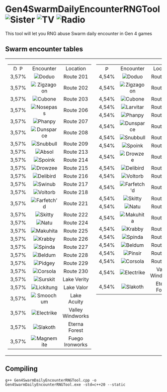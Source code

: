 # Gen4SwarmDailyEncounterRNGTool <img src="https://github.com/user-attachments/assets/534d8380-f6b5-4024-8401-fe86b29bf252" title="Sister"> <img src="https://github.com/user-attachments/assets/14560d58-97d2-4642-9d92-920aa6eb204b" title="TV"> <img src="https://github.com/user-attachments/assets/bc7df9b8-a49c-4215-bbe8-287725997c85" title="Radio">
This tool will let you RNG abuse Swarm daily encounter in Gen 4 games

## Swarm encounter tables
<table>
  <tr>
    <td valign="top">
      <table>
        <tr align="center">
          <td><img src="https://github.com/Real96/DPPtHoneyTreeRNGTool/assets/20956021/cae6e50d-5d3b-4beb-bdea-c3bdfae8940a" title="D" width="15">
            <img src="https://github.com/Real96/DPPtHoneyTreeRNGTool/assets/20956021/bbe51f0e-417c-4359-b1c6-3e2e36a4798a" title="P" width="15">
          </td>
          <td>Encounter</td>
          <td>Location</td>
        </tr>
        <tr align="center">
          <td>3,57%</td>
          <td><img src="https://github.com/PokeAPI/sprites/blob/master/sprites/pokemon/versions/generation-viii/icons/84.png" title="Doduo"></td>
          <td>Route 201</td>
        </tr>
        <tr align="center">
          <td>3,57%</td>
          <td><img src="https://github.com/PokeAPI/sprites/blob/master/sprites/pokemon/versions/generation-viii/icons/263.png" title="Zigzagoon"></td>
          <td>Route 202</td>
        </tr>
        <tr align="center">
          <td>3,57%</td>
          <td><img src="https://github.com/PokeAPI/sprites/blob/master/sprites/pokemon/versions/generation-viii/icons/104.png" title="Cubone"></td>
          <td>Route 203</td>
        </tr>
        <tr align="center">
          <td>3,57%</td>
          <td><img src="https://github.com/PokeAPI/sprites/blob/master/sprites/pokemon/versions/generation-viii/icons/299.png" title="Nosepass"></td>
          <td>Route 206</td>
        </tr>
        <tr align="center">
          <td>3,57%</td>
          <td><img src="https://github.com/PokeAPI/sprites/blob/master/sprites/pokemon/versions/generation-viii/icons/231.png" title="Phanpy"></td>
          <td>Route 207</td>
        </tr>
        <tr align="center">
          <td>3,57%</td>
          <td><img src="https://github.com/PokeAPI/sprites/blob/master/sprites/pokemon/versions/generation-viii/icons/206.png" title="Dunsparce"></td>
          <td>Route 208</td>
        </tr>
        <tr align="center">
          <td>3,57%</td>
          <td><img src="https://github.com/PokeAPI/sprites/blob/master/sprites/pokemon/versions/generation-viii/icons/209.png" title="Snubbull"></td>
          <td>Route 209</td>
        </tr>
        <tr align="center">
          <td>3,57%</td>
          <td><img src="https://github.com/PokeAPI/sprites/blob/master/sprites/pokemon/versions/generation-viii/icons/359.png" title="Absol"></td>
          <td>Route 213</td>
        </tr>
        <tr align="center">
          <td>3,57%</td>
          <td><img src="https://github.com/PokeAPI/sprites/blob/master/sprites/pokemon/versions/generation-viii/icons/325.png" title="Spoink"></td>
          <td>Route 214</td>
        </tr>
        <tr align="center">
          <td>3,57%</td>
          <td><img src="https://github.com/PokeAPI/sprites/blob/master/sprites/pokemon/versions/generation-viii/icons/96.png" title="Drowzee"></td>
          <td>Route 215</td>
        </tr>
        <tr align="center">
          <td>3,57%</td>
          <td><img src="https://github.com/PokeAPI/sprites/blob/master/sprites/pokemon/versions/generation-viii/icons/225.png" title="Delibird"></td>
          <td>Route 216</td>
        </tr>
        <tr align="center">
          <td>3,57%</td>
          <td><img src="https://github.com/PokeAPI/sprites/blob/master/sprites/pokemon/versions/generation-viii/icons/220.png" title="Swinub"></td>
          <td>Route 217</td>
        </tr>
        <tr align="center">
          <td>3,57%</td>
          <td><img src="https://github.com/PokeAPI/sprites/blob/master/sprites/pokemon/versions/generation-viii/icons/100.png" title="Voltorb"></td>
          <td>Route 218</td>
        </tr>
        <tr align="center">
          <td>3,57%</td>
          <td><img src="https://github.com/PokeAPI/sprites/blob/master/sprites/pokemon/versions/generation-viii/icons/83.png" title="Farfetch'd"></td>
          <td>Route 221</td>
        </tr>
        <tr align="center">
          <td>3,57%</td>
          <td><img src="https://github.com/PokeAPI/sprites/blob/master/sprites/pokemon/versions/generation-viii/icons/300.png" title="Skitty"></td>
          <td>Route 222</td>
        </tr>
        <tr align="center">
          <td>3,57%</td>
          <td><img src="https://github.com/PokeAPI/sprites/blob/master/sprites/pokemon/versions/generation-viii/icons/177.png" title="Natu"></td>
          <td>Route 224</td>
        </tr>
        <tr align="center">
          <td>3,57%</td>
          <td><img src="https://github.com/PokeAPI/sprites/blob/master/sprites/pokemon/versions/generation-viii/icons/296.png" title="Makuhita"></td>
          <td>Route 225</td>
        </tr>
        <tr align="center">
          <td>3,57%</td>
          <td><img src="https://github.com/PokeAPI/sprites/blob/master/sprites/pokemon/versions/generation-viii/icons/98.png" title="Krabby"></td>
          <td>Route 226</td>
        </tr>
        <tr align="center">
          <td>3,57%</td>
          <td><img src="https://github.com/PokeAPI/sprites/blob/master/sprites/pokemon/versions/generation-viii/icons/327.png" title="Spinda"></td>
          <td>Route 227</td>
        </tr>
        <tr align="center">
          <td>3,57%</td>
          <td><img src="https://github.com/PokeAPI/sprites/blob/master/sprites/pokemon/versions/generation-viii/icons/374.png" title="Beldum"></td>
          <td>Route 228</td>
        </tr>
        <tr align="center">
          <td>3,57%</td>
          <td><img src="https://github.com/PokeAPI/sprites/blob/master/sprites/pokemon/versions/generation-viii/icons/16.png" title="Pidgey"></td>
          <td>Route 229</td>
        </tr>
        <tr align="center">
          <td>3,57%</td>
          <td><img src="https://github.com/PokeAPI/sprites/blob/master/sprites/pokemon/versions/generation-viii/icons/222.png" title="Corsola"></td>
          <td>Route 230</td>
        </tr>
        <tr align="center">
          <td>3,57%</td>
          <td><img src="https://github.com/PokeAPI/sprites/blob/master/sprites/pokemon/versions/generation-viii/icons/283.png" title="Surskit"></td>
          <td>Lake Verity</td>
        </tr>
        <tr align="center">
          <td>3,57%</td>
          <td><img src="https://github.com/PokeAPI/sprites/blob/master/sprites/pokemon/versions/generation-viii/icons/108.png" title="Lickitung"></td>
          <td>Lake Valor</td>
        </tr>
        <tr align="center">
          <td>3,57%</td>
          <td><img src="https://github.com/PokeAPI/sprites/blob/master/sprites/pokemon/versions/generation-viii/icons/238.png" title="Smoochum"></td>
          <td>Lake Acuity</td>
        </tr>
        <tr align="center">
          <td>3,57%</td>
          <td><img src="https://github.com/PokeAPI/sprites/blob/master/sprites/pokemon/versions/generation-viii/icons/309.png" title="Electrike"></td>
          <td>Valley Windworks</td>
        </tr>
        <tr align="center">
          <td>3,57%</td>
          <td><img src="https://github.com/PokeAPI/sprites/blob/master/sprites/pokemon/versions/generation-viii/icons/287.png" title="Slakoth"></td>
          <td>Eterna Forest</td>
        </tr>
        <tr align="center">
          <td>3,57%</td>
          <td><img src="https://github.com/PokeAPI/sprites/blob/master/sprites/pokemon/versions/generation-viii/icons/81.png" title="Magnemite"></td>
          <td>Fuego Ironworks</td>
        </tr>
      </table>
    </td>
    <td valign="top">
      <table>
        <tr align="center">
          <td><img src="https://github.com/Real96/DPPtHoneyTreeRNGTool/assets/20956021/a5509f23-652f-4433-90f8-d97b7881802b" title="Pt" width="15"></td>
          <td>Encounter</td>
          <td>Location</td>
        </tr>
        <tr align="center">
          <td>4,54%</td>
          <td><img src="https://github.com/PokeAPI/sprites/blob/master/sprites/pokemon/versions/generation-viii/icons/84.png" title="Doduo"></td>
          <td>Route 201</td>
        </tr>
        <tr align="center">
          <td>4,54%</td>
          <td><img src="https://github.com/PokeAPI/sprites/blob/master/sprites/pokemon/versions/generation-viii/icons/263.png" title="Zigzagoon"></td>
          <td>Route 202</td>
        </tr>
        <tr align="center">
          <td>4,54%</td>
          <td><img src="https://github.com/PokeAPI/sprites/blob/master/sprites/pokemon/versions/generation-viii/icons/104.png" title="Cubone"></td>
          <td>Route 203</td>
        </tr>
        <tr align="center">
          <td>4,54%</td>
          <td><img src="https://github.com/PokeAPI/sprites/blob/master/sprites/pokemon/versions/generation-viii/icons/246.png" title="Larvitar"></td>
          <td>Route 206</td>
        </tr>
        <tr align="center">
          <td>4,54%</td>
          <td><img src="https://github.com/PokeAPI/sprites/blob/master/sprites/pokemon/versions/generation-viii/icons/231.png" title="Phanpy"></td>
          <td>Route 207</td>
        </tr>
        <tr align="center">
          <td>4,54%</td>
          <td><img src="https://github.com/PokeAPI/sprites/blob/master/sprites/pokemon/versions/generation-viii/icons/206.png" title="Dunsparce"></td>
          <td>Route 208</td>
        </tr>
        <tr align="center">
          <td>4,54%</td>
          <td><img src="https://github.com/PokeAPI/sprites/blob/master/sprites/pokemon/versions/generation-viii/icons/209.png" title="Snubbull"></td>
          <td>Route 209</td>
        </tr>
        <tr align="center">
          <td>4,54%</td>
          <td><img src="https://github.com/PokeAPI/sprites/blob/master/sprites/pokemon/versions/generation-viii/icons/325.png" title="Spoink"></td>
          <td>Route 214</td>
        </tr>
        <tr align="center">
          <td>4,54%</td>
          <td><img src="https://github.com/PokeAPI/sprites/blob/master/sprites/pokemon/versions/generation-viii/icons/96.png" title="Drowzee"></td>
          <td>Route 215</td>
        </tr>
        <tr align="center">
          <td>4,54%</td>
          <td><img src="https://github.com/PokeAPI/sprites/blob/master/sprites/pokemon/versions/generation-viii/icons/225.png" title="Delibird"></td>
          <td>Route 217</td>
        </tr>
        <tr align="center">
          <td>4,54%</td>
          <td><img src="https://github.com/PokeAPI/sprites/blob/master/sprites/pokemon/versions/generation-viii/icons/100.png" title="Voltorb"></td>
          <td>Route 218</td>
        </tr>
        <tr align="center">
          <td>4,54%</td>
          <td><img src="https://github.com/PokeAPI/sprites/blob/master/sprites/pokemon/versions/generation-viii/icons/83.png" title="Farfetch'd"></td>
          <td>Route 221</td>
        </tr>
        <tr align="center">
          <td>4,54%</td>
          <td><img src="https://github.com/PokeAPI/sprites/blob/master/sprites/pokemon/versions/generation-viii/icons/300.png" title="Skitty"></td>
          <td>Route 222</td>
        </tr>
        <tr align="center">
          <td>4,54%</td>
          <td><img src="https://github.com/PokeAPI/sprites/blob/master/sprites/pokemon/versions/generation-viii/icons/177.png" title="Natu"></td>
          <td>Route 224</td>
        </tr>
        <tr align="center">
          <td>4,54%</td>
          <td><img src="https://github.com/PokeAPI/sprites/blob/master/sprites/pokemon/versions/generation-viii/icons/296.png" title="Makuhita"></td>
          <td>Route 225</td>
        </tr>
        <tr align="center">
          <td>4,54%</td>
          <td><img src="https://github.com/PokeAPI/sprites/blob/master/sprites/pokemon/versions/generation-viii/icons/98.png" title="Krabby"></td>
          <td>Route 226</td>
        </tr>
        <tr align="center">
          <td>4,54%</td>
          <td><img src="https://github.com/PokeAPI/sprites/blob/master/sprites/pokemon/versions/generation-viii/icons/327.png" title="Spinda"></td>
          <td>Route 227</td>
        </tr>
        <tr align="center">
          <td>4,54%</td>
          <td><img src="https://github.com/PokeAPI/sprites/blob/master/sprites/pokemon/versions/generation-viii/icons/374.png" title="Beldum"></td>
          <td>Route 228</td>
        </tr>
        <tr align="center">
          <td>4,54%</td>
          <td><img src="https://github.com/PokeAPI/sprites/blob/master/sprites/pokemon/versions/generation-viii/icons/127.png" title="Pinsir"></td>
          <td>Route 229</td>
        </tr>
        <tr align="center">
          <td>4,54%</td>
          <td><img src="https://github.com/PokeAPI/sprites/blob/master/sprites/pokemon/versions/generation-viii/icons/222.png" title="Corsola"></td>
          <td>Route 230</td>
        </tr>
        <tr align="center">
          <td>4,54%</td>
          <td><img src="https://github.com/PokeAPI/sprites/blob/master/sprites/pokemon/versions/generation-viii/icons/309.png" title="Electrike"></td>
          <td>Valley Windworks</td>
        </tr>
        <tr align="center">
          <td>4,54%</td>
          <td><img src="https://github.com/PokeAPI/sprites/blob/master/sprites/pokemon/versions/generation-viii/icons/287.png" title="Slakoth"></td>
          <td>Eterna Forest</td>
        </tr>
      </table>
    </td>
    <td valign="top">
      <table>
        <tr align="center">
          <td>
            <img src="https://github.com/Real96/HGSSRockSmashItemsRNGTool/assets/20956021/73eef51d-77e2-454e-a8ee-db7f962f74fb" title="HG" width="15">
            <img src="https://github.com/Real96/HGSSRockSmashItemsRNGTool/assets/20956021/5dc9d411-cc38-494e-b8d6-fdca647424d5" title="SS" width="15">
          </td>
          <td colspan="2">Encounter</td>
          <td>Location</td>
        </tr>
        <tr align="center">
          <td>5%</td>
          <td colspan="2"><img src="https://github.com/PokeAPI/sprites/blob/master/sprites/pokemon/versions/generation-viii/icons/261.png" title="Poochyena"></td>
          <td>Route 1</td>
        </tr>
        <tr align="center">
          <td rowspan="2">5%</td>
          <td>
            <img src="https://github.com/Real96/HGSSRockSmashItemsRNGTool/assets/20956021/73eef51d-77e2-454e-a8ee-db7f962f74fb" title="HG" width="15">
          </td>
          <td>
            <img src="https://github.com/Real96/HGSSRockSmashItemsRNGTool/assets/20956021/5dc9d411-cc38-494e-b8d6-fdca647424d5" title="SS" width="15">
          </td>
          <td rowspan="2">Route 3</td>
        </tr>
        <tr align="center">
          <td><img src="https://github.com/PokeAPI/sprites/blob/master/sprites/pokemon/versions/generation-viii/icons/343.png" title="Baltoy"></td>
          <td><img src="https://github.com/PokeAPI/sprites/blob/master/sprites/pokemon/versions/generation-viii/icons/316.png" title="Gulpin"></td>
        </tr>
        <tr align="center">
          <td rowspan="2">5%</td>
          <td>
            <img src="https://github.com/Real96/HGSSRockSmashItemsRNGTool/assets/20956021/73eef51d-77e2-454e-a8ee-db7f962f74fb" title="HG" width="15">
          </td>
          <td>
            <img src="https://github.com/Real96/HGSSRockSmashItemsRNGTool/assets/20956021/5dc9d411-cc38-494e-b8d6-fdca647424d5" title="SS" width="15">
          </td>
          <td rowspan="2">Route 9</td>
        </tr>
        <tr align="center">
          <td><img src="https://github.com/PokeAPI/sprites/blob/master/sprites/pokemon/versions/generation-viii/icons/302.png" title="Sableye"></td>
          <td><img src="https://github.com/PokeAPI/sprites/blob/master/sprites/pokemon/versions/generation-viii/icons/303.png" title="Mawile"></td>
        </tr>
        <tr align="center">
          <td>5%</td>
          <td colspan="2"><img src="https://github.com/PokeAPI/sprites/blob/master/sprites/pokemon/versions/generation-viii/icons/369.png" title="Relicanth"></td>
          <td>Route 12 (Fishing)</td>
        </tr>
        <tr align="center">
          <td>5%</td>
          <td colspan="2"><img src="https://github.com/PokeAPI/sprites/blob/master/sprites/pokemon/versions/generation-viii/icons/113.png" title="Chansey"></td>
          <td>Route 13</td>
        </tr>
        <tr align="center">
          <td>5%</td>
          <td colspan="2"><img src="https://github.com/PokeAPI/sprites/blob/master/sprites/pokemon/versions/generation-viii/icons/366.png" title="Clamperl"></td>
          <td>Route 19 (Surfing)</td>
        </tr>
        <tr align="center">
          <td>5%</td>
          <td colspan="2"><img src="https://github.com/PokeAPI/sprites/blob/master/sprites/pokemon/versions/generation-viii/icons/211.png" title="Qwilfish"></td>
          <td>Route 32 (Fishing)</td>
        </tr>
        <tr align="center">
          <td>5%</td>
          <td colspan="2"><img src="https://github.com/PokeAPI/sprites/blob/master/sprites/pokemon/versions/generation-viii/icons/427.png" title="Buneary"></td>
          <td>Route 25</td>
        </tr>
        <tr align="center">
          <td>5%</td>
          <td colspan="2"><img src="https://github.com/PokeAPI/sprites/blob/master/sprites/pokemon/versions/generation-viii/icons/370.png" title="Luvdisc"></td>
          <td>Route 27 (Surfing)</td>
        </tr>
        <tr align="center">
          <td>5%</td>
          <td colspan="2"><img src="https://github.com/PokeAPI/sprites/blob/master/sprites/pokemon/versions/generation-viii/icons/280.png" title="Ralts"></td>
          <td>Route 34</td>
        </tr>
        <tr align="center">
          <td>5%</td>
          <td colspan="2"><img src="https://github.com/PokeAPI/sprites/blob/master/sprites/pokemon/versions/generation-viii/icons/193.png" title="Yanma"></td>
          <td>Route 35</td>
        </tr>
        <tr align="center">
          <td>5%</td>
          <td colspan="2"><img src="https://github.com/PokeAPI/sprites/blob/master/sprites/pokemon/versions/generation-viii/icons/209.png" title="Snubbull"></td>
          <td>Route 38</td>
        </tr>
        <tr align="center">
          <td>5%</td>
          <td colspan="2"><img src="https://github.com/PokeAPI/sprites/blob/master/sprites/pokemon/versions/generation-viii/icons/223.png" title="Remoraid"></td>
          <td>Route 44 (Fishing)</td>
        </tr>
        <tr align="center">
          <td>5%</td>
          <td colspan="2"><img src="https://github.com/PokeAPI/sprites/blob/master/sprites/pokemon/versions/generation-viii/icons/333.png" title="Swablu"></td>
          <td>Route 45</td>
        </tr>
        <tr align="center">
          <td>5%</td>
          <td colspan="2"><img src="https://github.com/PokeAPI/sprites/blob/master/sprites/pokemon/versions/generation-viii/icons/132.png" title="Ditto"></td>
          <td>Route 47</td>
        </tr>
        <tr align="center">
          <td>5%</td>
          <td colspan="2"><img src="https://github.com/PokeAPI/sprites/blob/master/sprites/pokemon/versions/generation-viii/icons/183.png" title="Marill"></td>
          <td>Mt. Mortar</td>
        </tr>
        <tr align="center">
          <td>5%</td>
          <td colspan="2"><img src="https://github.com/PokeAPI/sprites/blob/master/sprites/pokemon/versions/generation-viii/icons/206.png" title="Dunsparce"></td>
          <td>Dark Cave</td>
        </tr>
        <tr align="center">
          <td>5%</td>
          <td colspan="2"><img src="https://github.com/PokeAPI/sprites/blob/master/sprites/pokemon/versions/generation-viii/icons/401.png" title="Kricketot"></td>
          <td>Viridian Forest</td>
        </tr>
        <tr align="center">
          <td>5%</td>
          <td colspan="2"><img src="https://github.com/PokeAPI/sprites/blob/master/sprites/pokemon/versions/generation-viii/icons/278.png" title="Wingull"></td>
          <td>Vermilion City (Surfing)</td>
        </tr>
        <tr align="center">
          <td>5%</td>
          <td colspan="2"><img src="https://github.com/PokeAPI/sprites/blob/master/sprites/pokemon/versions/generation-viii/icons/340.png" title="Whiscash"></td>
          <td>Violet City (Fishing)</td>
        </tr>
      </table>
    </td>
  </tr>
</table>

## Compiling
```
g++ Gen4SwarmDailyEncounterRNGTool.cpp -o Gen4SwarmDailyEncounterRNGTool.exe -std=c++20 --static
```

